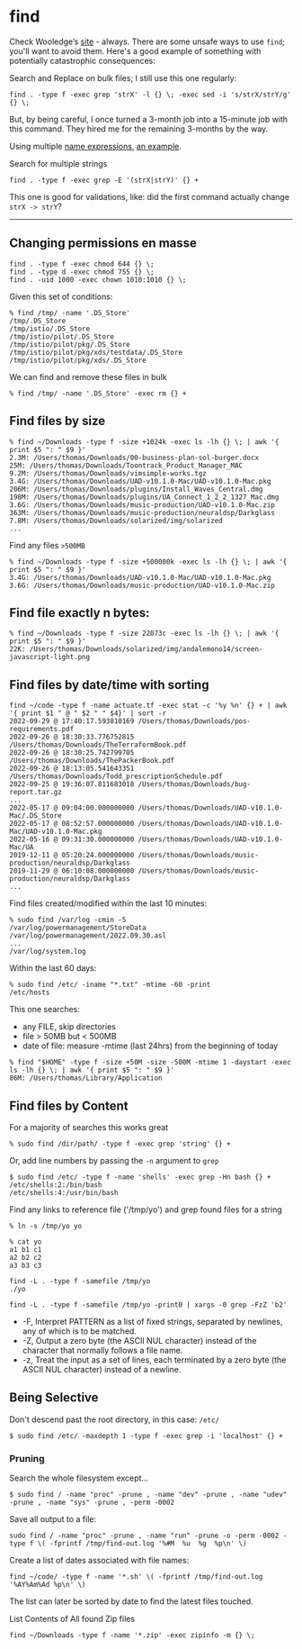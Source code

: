 # find

Check Wooledge’s [site] - always. There are some unsafe ways to use `find`; you'll want to avoid them. Here's a good example of something with potentially catastrophic consequences:

Search and Replace on bulk files; I still use this one regularly:

```shell
find . -type f -exec grep 'strX' -l {} \; -exec sed -i 's/strX/strY/g' {} \;
```

But, by being careful, I once turned a 3-month job into a 15-minute job with this command. They hired me for the remaining 3-months by the way.

Using multiple [name expressions], [an example].

Search for multiple strings

```shell
find . -type f -exec grep -E '(strX|strY)' {} +
```

This one is good for validations, like: did the first command actually change `strX -> strY`?

---

## Changing permissions en masse

```shell
find . -type f -exec chmod 644 {} \;
find . -type d -exec chmod 755 {} \;
find . -uid 1000 -exec chown 1010:1010 {} \;
```

Given this set of conditions:

```shell
% find /tmp/ -name '.DS_Store' 
/tmp/.DS_Store
/tmp/istio/.DS_Store
/tmp/istio/pilot/.DS_Store
/tmp/istio/pilot/pkg/.DS_Store
/tmp/istio/pilot/pkg/xds/testdata/.DS_Store
/tmp/istio/pilot/pkg/xds/.DS_Store
```

We can find and remove these files in bulk

```shell
% find /tmp/ -name '.DS_Store' -exec rm {} +
```

## Find files by size

```shell
% find ~/Downloads -type f -size +1024k -exec ls -lh {} \; | awk '{ print $5 ": " $9 }' 
2.3M: /Users/thomas/Downloads/00-business-plan-sol-burger.docx
25M: /Users/thomas/Downloads/Toontrack_Product_Manager_MAC
9.2M: /Users/thomas/Downloads/vimsimple-works.tgz
3.4G: /Users/thomas/Downloads/UAD-v10.1.0-Mac/UAD-v10.1.0-Mac.pkg
206M: /Users/thomas/Downloads/plugins/Install_Waves_Central.dmg
198M: /Users/thomas/Downloads/plugins/UA_Connect_1_2_2_1327_Mac.dmg
3.6G: /Users/thomas/Downloads/music-production/UAD-v10.1.0-Mac.zip
363M: /Users/thomas/Downloads/music-production/neuraldsp/Darkglass
7.8M: /Users/thomas/Downloads/solarized/img/solarized
...
```

Find any files `>500MB`

```shell
% find ~/Downloads -type f -size +500000k -exec ls -lh {} \; | awk '{ print $5 ": " $9 }'
3.4G: /Users/thomas/Downloads/UAD-v10.1.0-Mac/UAD-v10.1.0-Mac.pkg
3.6G: /Users/thomas/Downloads/music-production/UAD-v10.1.0-Mac.zip
```

## Find file exactly n bytes:

```shell
% find ~/Downloads -type f -size 22073c -exec ls -lh {} \; | awk '{ print $5 ": " $9 }'
22K: /Users/thomas/Downloads/solarized/img/andalemono14/screen-javascript-light.png
```

## Find files by date/time with sorting

```shell
find ~/code -type f -name actuate.tf -exec stat -c '%y %n' {} + | awk '{ print $1 " @ " $2 " " $4}' | sort -r
2022-09-29 @ 17:40:17.593810169 /Users/thomas/Downloads/pos-requirements.pdf
2022-09-26 @ 18:30:33.776752815 /Users/thomas/Downloads/TheTerraformBook.pdf
2022-09-26 @ 18:30:25.742799705 /Users/thomas/Downloads/ThePackerBook.pdf
2022-09-26 @ 18:13:05.541643351 /Users/thomas/Downloads/Todd_prescriptionSchedule.pdf
2022-09-25 @ 19:36:07.811683018 /Users/thomas/Downloads/bug-report.tar.gz
...
2022-05-17 @ 09:04:00.000000000 /Users/thomas/Downloads/UAD-v10.1.0-Mac/.DS_Store
2022-05-17 @ 08:52:57.000000000 /Users/thomas/Downloads/UAD-v10.1.0-Mac/UAD-v10.1.0-Mac.pkg
2022-05-16 @ 09:31:30.000000000 /Users/thomas/Downloads/UAD-v10.1.0-Mac/UA
2019-12-11 @ 05:20:24.000000000 /Users/thomas/Downloads/music-production/neuraldsp/Darkglass
2019-11-29 @ 06:10:08.000000000 /Users/thomas/Downloads/music-production/neuraldsp/Darkglass
...
```

Find files created/modified within the last 10 minutes:

```shell
% sudo find /var/log -cmin -5
/var/log/powermanagement/StoreData
/var/log/powermanagement/2022.09.30.asl
...
/var/log/system.log
````

Within the last 60 days:

```shell
% sudo find /etc/ -iname "*.txt" -mtime -60 -print
/etc/hosts
```


This one searches:
* any FILE, skip directories
* file > 50MB but < 500MB
* date of file: measure -mtime (last 24hrs) from the beginning of today

```shell
% find "$HOME" -type f -size +50M -size -500M -mtime 1 -daystart -exec ls -lh {} \; | awk '{ print $5 ": " $9 }' 
86M: /Users/thomas/Library/Application
```

## Find files by Content

For a majority of searches this works great

```shell
% sudo find /dir/path/ -type f -exec grep 'string' {} +
```

Or, add line numbers by passing the `-n` argument to `grep`

```shell
$ sudo find /etc/ -type f -name 'shells' -exec grep -Hn bash {} +
/etc/shells:2:/bin/bash
/etc/shells:4:/usr/bin/bash
```

Find any links to reference file ('/tmp/yo') and grep found files for a string

```shell
% ln -s /tmp/yo yo

% cat yo                                               
a1 b1 c1
a2 b2 c2
a3 b3 c3

find -L . -type f -samefile /tmp/yo
./yo

find -L . -type f -samefile /tmp/yo -print0 | xargs -0 grep -FzZ 'b2'
```

* -F, Interpret PATTERN as a list of fixed strings, separated by newlines, any of which is to be matched.
* -Z, Output a zero byte (the ASCII NUL character) instead of the character that normally follows a file name.
* -z, Treat the input as a set of lines, each terminated by a zero byte (the ASCII NUL character) instead of a newline.


## Being Selective

Don't descend past the root directory, in this case: `/etc/`

```shell
$ sudo find /etc/ -maxdepth 1 -type f -exec grep -i 'localhost' {} +
```


### Pruning

Search the whole filesystem except...

```shell
$ sudo find / -name "proc" -prune , -name "dev" -prune , -name "udev" -prune , -name "sys" -prune , -perm -0002
```

Save all output to a file:

```shell
sudo find / -name "proc" -prune , -name "run" -prune -o -perm -0002 -type f \( -fprintf /tmp/find-out.log '%#M  %u  %g  %p\n' \)
```

Create a list of dates associated with file names:

```shell
find ~/code/ -type f -name '*.sh' \( -fprintf /tmp/find-out.log '%AY%Am%Ad %p\n' \)
```

The list can later be sorted by date to find the latest files touched.

List Contents of All found Zip files

```shell
find ~/Downloads -type f -name '*.zip' -exec zipinfo -m {} \;
```

[site]:https://mywiki.wooledge.org/UsingFind
[name expressions]:https://alvinalexander.com/blog/post/linux-unix/find-how-multiple-search-patterns-filename-command/
[an example]:https://stackoverflow.com/a/1583282
